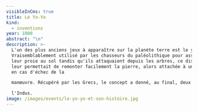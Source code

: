 ```yaml
---
visibleInCms: true
title: Le Yo-Yo
kind:
  - inventions
year: 1000
abstract: "\n"
description: >-
  L'un des plus anciens jeux à apparaître sur la planète terre est le yoyo.
  Vraisemblablement utilisé par les chasseurs du paléolithique pour assommer
  leur proie au sol tandis qu'ils attaquaient depuis les arbres, ce dispositif
  leur permettait de remonter facilement la pierre, alors attachée à une liane,
  en cas d'échec de la

  manœuvre. Récupéré par les Grecs, le concept a donné, au final, deux disques de terre cuite, réunis par un axe sur lequel une fine corde était enroulée. De nos jours, seuls les matériaux de confection du yoyo ont changé, le principe, lui, est resté le même. Dès le IIIe millénaire av. J.-C., on retrouve les traces archéologiques d'éléments de jeu. C'est d'ailleurs de cette époque lointaine que seraient apparus les dés, au cœur de

  l'Indus.
image: /images/events/le-yo-yo-et-son-histoire.jpg
---
```

